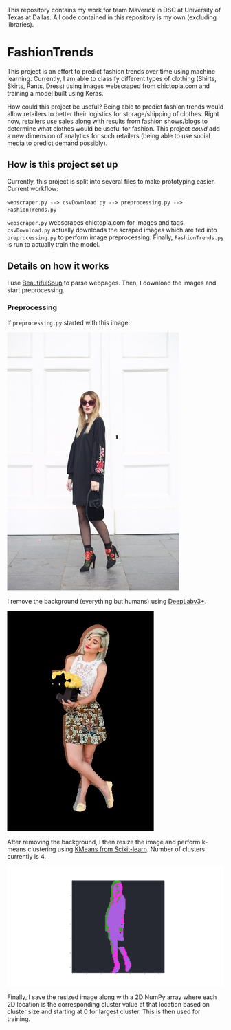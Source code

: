 This repository contains my work for team Maverick in DSC at University of Texas at Dallas. All code contained in this repository is my own (excluding libraries).

# FashionTrends
This project is an effort to predict fashion trends over time using machine learning. Currently, I am able to classify different types of clothing (Shirts, Skirts, Pants, Dress) using images webscraped from chictopia.com and training a model built using Keras.

How could this project be useful? Being able to predict fashion trends would allow retailers to better their logistics for storage/shipping of clothes. Right now, retailers use sales along with results from fashion shows/blogs to determine what clothes would be useful for fashion. This project _could_ add a new dimension of analytics for such retailers (being able to use social media to predict demand possibly).

## How is this project set up
Currently, this project is split into several files to make prototyping easier. Current workflow:

`webscraper.py --> csvDownload.py --> preprocessing.py --> FashionTrends.py`

`webscraper.py` webscrapes chictopia.com for images and tags. `csvDownload.py` actually downloads the scraped images which are fed into `preprocessing.py` to perform image preprocessing. Finally, `FashionTrends.py` is run to actually train the model.

## Details on how it works
I use [BeautifulSoup](https://pypi.org/project/beautifulsoup4/) to parse webpages. Then, I download the images and start preprocessing.
### Preprocessing
If `preprocessing.py` started with this image:

![Original Image](/imgs/original.jpeg "Original Image")

I remove the background (everything but humans) using [DeepLabv3+](https://github.com/bonlime/keras-deeplab-v3-plus).

![Removed Background](/imgs/removed.jpg "Removed Background")

After removing the background, I then resize the image and perform k-means clustering using [KMeans from Scikit-learn](https://scikit-learn.org/stable/modules/generated/sklearn.cluster.KMeans.html). Number of clusters currently is 4.

![Resized and Clustered](/imgs/128size.png "Resized and Clustered")

Finally, I save the resized image along with a 2D NumPy array where each 2D location is the corresponding cluster value at that location based on cluster size and starting at 0 for largest cluster. This is then used for training.

